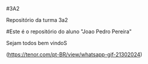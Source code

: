 #3A2

Repositório da turma 3a2

#Este é o repositório do aluno "Joao Pedro Pereira"

Sejam todos bem vindoS














  (https://tenor.com/pt-BR/view/whatsapp-gif-21302024)





